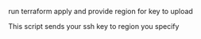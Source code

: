 run terraform apply and provide region for key to upload


This script sends your ssh key to region you specify